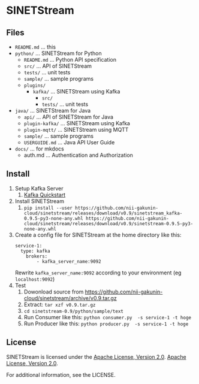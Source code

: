 <!--
Copyright (C) 2019 National Institute of Informatics

Licensed to the Apache Software Foundation (ASF) under one
or more contributor license agreements.  See the NOTICE file
distributed with this work for additional information
regarding copyright ownership.  The ASF licenses this file
to you under the Apache License, Version 2.0 (the
"License"); you may not use this file except in compliance
with the License.  You may obtain a copy of the License at

  http://www.apache.org/licenses/LICENSE-2.0

Unless required by applicable law or agreed to in writing,
software distributed under the License is distributed on an
"AS IS" BASIS, WITHOUT WARRANTIES OR CONDITIONS OF ANY
KIND, either express or implied.  See the License for the
specific language governing permissions and limitations
under the License.
--->

# SINETStream

## Files

* `README.md`           ... this
* `python/`             ... SINETStream for Python
    * `README.md`       ... Python API specification
    * `src/`            ... API of SINETStream
    * `tests/`          ... unit tests
    * `sample/`         ... sample programs
    * `plugins/`
        * `kafka/`      ... SINETStream using Kafka
            * `src/`
            * `tests/`  ... unit tests
* `java/`               ... SINETStream for Java
    * `api/`            ... API of SINETStream for Java
    * `plugin-kafka/`   ... SINETStream using Kafka
    * `plugin-mqtt/`    ... SINETStream using MQTT
    * `sample/`         ... sample programs
    * `USERGUIDE.md`    ... Java API User Guide
* `docs/`               ... for mkdocs
    * auth.md           ... Authentication and Authorization


## Install

1. Setup Kafka Server
    1. [Kafka Quickstart](https://kafka.apache.org/quickstart)
1. Install SINETStream
    1. `pip install --user https://github.com/nii-gakunin-cloud/sinetstream/releases/download/v0.9/sinetstream_kafka-0.9.5-py3-none-any.whl https://github.com/nii-gakunin-cloud/sinetstream/releases/download/v0.9/sinetstream-0.9.5-py3-none-any.whl`
1. Create a config file for SINETStream at the home directory like this:
    ```
    service-1:
      type: kafka
        brokers:
            - kafka_server_name:9092
    ```
   Rewrite `kafka_server_name:9092` according to your environment (eg `localhost:9092`)
1. Test
    1. Dowonload source from https://github.com/nii-gakunin-cloud/sinetstream/archive/v0.9.tar.gz
    1. Extract: `tar xzf v0.9.tar.gz`
    1. `cd sinetstream-0.9/python/sample/text`
    1. Run Consumer like this: `python consumer.py  -s service-1 -t hoge`
    1. Run Producer like this: `python producer.py  -s service-1 -t hoge`

## License

SINETStream is licensed under the [Apache License, Version 2.0](http://www.apache.org/licenses/LICENSE-2.0).
[Apache License, Version 2.0](http://www.apache.org/licenses/LICENSE-2.0).

For additional information, see the LICENSE.
